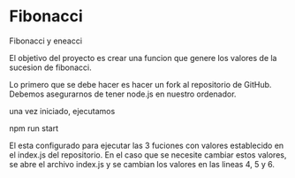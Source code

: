 # Fibonacci
Fibonacci y eneacci

El objetivo del proyecto es crear una funcion que genere los valores de la sucesion de fibonacci.

Lo primero que se debe hacer es hacer un fork al repositorio de GitHub.
Debemos asegurarnos de tener node.js en nuestro ordenador.

una vez iniciado, ejecutamos

npm run start

El esta configurado para ejecutar las 3 fuciones con valores establecido en el index.js del repositorio.
En el caso que se necesite cambiar estos valores, se abre el archivo index.js y se cambian los valores en las lineas 4, 5 y 6. 

